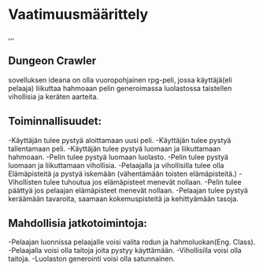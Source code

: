 # Vaatimuusmäärittely

,,,

## Dungeon Crawler

sovelluksen ideana on olla vuoropohjainen rpg-peli, jossa käyttäjä(eli pelaaja)
liikuttaa hahmoaan pelin generoimassa luolastossa taistellen vihollisia ja
keräten aarteita.

## Toiminnallisuudet:

-Käyttäjän tulee pystyä aloittamaan uusi peli.
-Käyttäjän tulee pystyä tallentamaan peli.
-Käyttäjän tulee pystyä luomaan ja liikuttamaan hahmoaan.
-Pelin tulee pystyä luomaan luolasto.
-Pelin tulee pystyä luomaan ja liikuttamaan vihollisia.
-Pelaajalla ja vihollisilla tulee olla Elämäpisteitä ja pystyä iskemään 
(vähentämään toisten elämäpisteitä.)
-Vihollisten tulee tuhoutua jos elämäpisteet menevät nollaan.
-Pelin tulee päättyä jos pelaajan elämäpisteet menevät nollaan.
-Pelaajan tulee pystyä keräämään tavaroita, saamaan kokemuspisteitä ja 
kehittyämään tasoja.

## Mahdollisia jatkotoimintoja:

-Pelaajan luonnissa pelaajalle voisi valita rodun ja hahmoluokan(Eng. Class).
-Pelaajalla voisi olla taitoja joita pystyy käyttämään.
-Vihollisilla voisi olla taitoja.
-Luolaston generointi voisi olla satunnainen.
  
